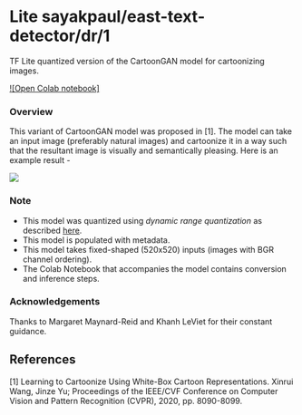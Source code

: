 # Lite sayakpaul/east-text-detector/dr/1
TF Lite quantized version of the CartoonGAN model for cartoonizing images. 

<!-- parent-model: sayakpaul/cartoongan/1 -->
<!-- asset-path: https://github.com/sayakpaul/Adventures-in-TensorFlow-Lite/releases/download/v0.7.0/whitebox_cartoon_gan_dr.tar.gz -->

[![Open Colab notebook]](https://colab.research.google.com/github/margaretmz/CartoonGAN-e2e-tflite-tutorial/blob/master/ml/CartoonGAN_TFLite_Fixed_Shaped.ipynb)

### Overview
This variant of CartoonGAN model was proposed in [1]. The model can take an input image (preferably natural images) and cartoonize it in a way such that the resultant image is visually and semantically pleasing. Here is an example result - 

![](https://i.ibb.co/wyB38YV/image.png)

### Note
- This model was quantized using _dynamic range quantization_ as described [here](https://www.tensorflow.org/lite/performance/post_training_quant).
- This model is populated with metadata. 
- This model takes fixed-shaped (520x520) inputs (images with BGR channel ordering). 
- The Colab Notebook that accompanies the model contains conversion and inference steps. 

### Acknowledgements
Thanks to Margaret Maynard-Reid and Khanh LeViet for their constant guidance.

References
--------------
[1] Learning to Cartoonize Using White-Box Cartoon Representations. Xinrui Wang, Jinze Yu; Proceedings of the IEEE/CVF Conference on Computer Vision and Pattern Recognition (CVPR), 2020, pp. 8090-8099.
